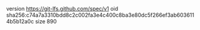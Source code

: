 version https://git-lfs.github.com/spec/v1
oid sha256:c74a7a3310bdd8c2c002fa3e4c400c8ba3e80dc5f266ef3ab6036114b5b12a0c
size 890
